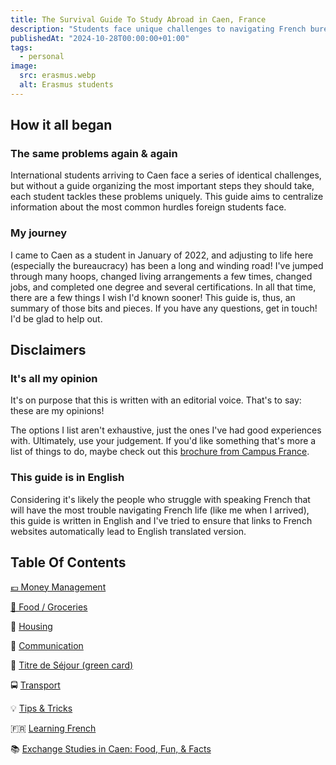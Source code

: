 ```yaml
---
title: The Survival Guide To Study Abroad in Caen, France
description: "Students face unique challenges to navigating French bureaucracy. Having confronted them myself, I'm sharing out what I learned for others."
publishedAt: "2024-10-28T00:00:00+01:00"
tags:
  - personal
image:
  src: erasmus.webp
  alt: Erasmus students
---
```


## How it all began

### The same problems again & again

International students arriving to Caen face a series of identical challenges, but without a guide organizing the most important steps they should take, each student tackles these problems uniquely. This guide aims to centralize information about the most common hurdles foreign students face.

### My journey

I came to Caen as a student in January of 2022, and adjusting to life here (especially the bureaucracy) has been a long and winding road! I've jumped through many hoops, changed living arrangements a few times, changed jobs, and completed one degree and several certifications. In all that time, there are a few things I wish I'd known sooner! This guide is, thus, an summary of those bits and pieces. If you have any questions, get in touch! I'd be glad to help out.

## Disclaimers

### It's all my opinion

It's on purpose that this is written with an editorial voice. That's to say: these are my opinions!

The options I list aren't exhaustive, just the ones I've had good experiences with. Ultimately, use your judgement. If you'd like something that's more a list of things to do, maybe check out this [brochure from Campus France](https://ressources.campusfrance.org/pratique/villes/en/Caen_en.pdf).

### This guide is in English

Considering it's likely the people who struggle with speaking French that will have the most trouble navigating French life (like me when I arrived), this guide is written in English and I've tried to ensure that links to French websites automatically lead to English translated version.

## Table Of Contents

[💶 Money Management](https://www.notion.so/jamesmit/Money-Management-3fe60f345f564790a619d5fcfcda561e?pvs=25)

[🥦 Food / Groceries](https://www.notion.so/Food-Groceries-c91a04acf7f043d5b62020c486cef96f?pvs=21)

🏡 [Housing](https://www.notion.so/Housing-7a1a06ec2f2345879742abdfd4aaf344?pvs=21)

📱 [Communication](https://www.notion.so/Communication-61d59633e696497590992292054eeec1?pvs=21)

📜 [Titre de Séjour (green card)](https://www.notion.so/Titre-de-S-jour-74a777d901224102867a0bb53ca6fab5?pvs=21)

🚍 [Transport](https://www.notion.so/Transport-9655ae50bb9649c49812e493fd64ba4d?pvs=21)

💡 [Tips & Tricks](https://www.notion.so/Tips-Tricks-612a2d6f871c4710af27e00948c08a91?pvs=21)

🇫🇷 [Learning French](https://www.notion.so/Learning-French-f2d78655ebd341f7aee35f7b5608b142?pvs=21)

📚 [Exchange Studies in Caen: Food, Fun, & Facts](https://www.notion.so/Exchange-Studies-in-Caen-Food-Fun-Facts-2a93d24b87244fbdac098ff58ab8420b?pvs=21)